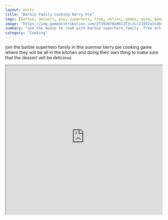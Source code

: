 ```yaml
---
layout: posts
title: "Barbie Family cooking Berry Pie"
tags: [barbie, dessert, pie, superhero, free, online, games, oyna, game, free, games, play, play, games]
image: "https://img.gamedistribution.com/2f3926f0a9613f3c3cc21d52a3cdb4d9.jpg"
summary: "use the mouse to cook with barbie superhero family  free online games oyna game free games play play games"
category: "Cooking"
---
```


join the barbie superhero family in this summer berry pie cooking game where they will be all in the kitchen and doing their own thing to make sure that the dessert will be delicious

<iframe width="100%" height="480px;" src="https://flash.gamedistribution.com?game=2f3926f0a9613f3c3cc21d52a3cdb4d9"></iframe>